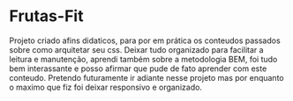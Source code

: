 # Frutas-Fit
Projeto criado afins didaticos, para por em prática os conteudos passados sobre como arquitetar seu css.
Deixar tudo organizado para facilitar a leitura e manutenção, aprendi também sobre a metodologia BEM, foi tudo bem interassante e posso afirmar que 
pude de fato aprender com este conteudo.
Pretendo futuramente ir adiante nesse projeto mas por enquanto o maximo que fiz foi deixar responsivo e organizado.
